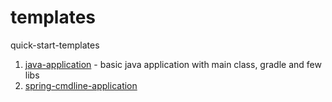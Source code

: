 # templates
quick-start-templates

1. [java-application](java-application/) - basic java application with main class, gradle
   and few libs
2. [spring-cmdline-application](spring-cmdline-application/README.md)

